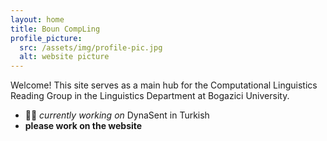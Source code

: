 ```yaml
---
layout: home
title: Boun CompLing
profile_picture:
  src: /assets/img/profile-pic.jpg
  alt: website picture
---
```


Welcome! This site serves as a main hub for the Computational Linguistics Reading Group in the Linguistics Department at Bogazici University. 

- ✍🏼 *currently working on* DynaSent in Turkish
- **please work on the website**
